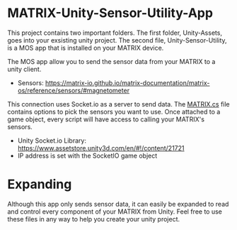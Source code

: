 # MATRIX-Unity-Sensor-Utility-App
This project contains two important folders. The first folder, Unity-Assets, goes into your exsisting unity project. The second file, Unity-Sensor-Utility, is a MOS app that is installed on your MATRIX device. 

The MOS app allow you to send the sensor data from your MATRIX to a unity client.
- Sensors: https://matrix-io.github.io/matrix-documentation/matrix-os/reference/sensors/#magnetometer

This connection uses Socket.io as a server to send data. The 
<a href="https://github.com/Hermitter/MATRIX-Unity-Sensor-Utility-App/blob/master/Unity-Assets/MATRIX.cs">MATRIX.cs</a>
file contains options to pick the sensors you want to use. Once attached to a game object, every script will have access to calling your MATRIX's sensors.
- Unity Socket.io Library: https://www.assetstore.unity3d.com/en/#!/content/21721
- IP address is set with the SocketIO game object

# Expanding
Although this app only sends sensor data, it can easily be expanded to read and control every component of your MATRIX from Unity. Feel free to use these files
in any way to help you create your unity project.
